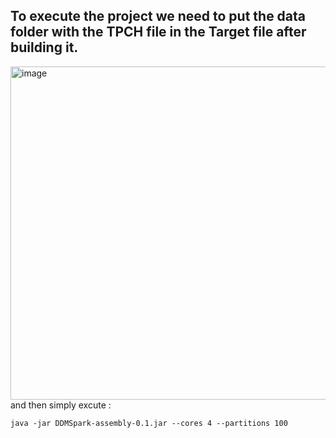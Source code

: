  ## To execute the project we need to put the data folder with the TPCH file in the Target file after building it.
 <img width="533" alt="image" src="https://github.com/Yasminebettaieb/ddm-spark-DataMunchers/assets/71673006/d13bce9f-8389-435a-979a-b40eb8f40d7a">
and then simply excute : 

```
java -jar DDMSpark-assembly-0.1.jar --cores 4 --partitions 100
